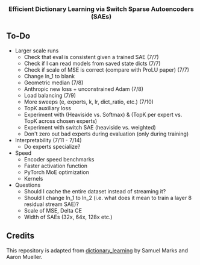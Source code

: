 <h3 align="center">
  Efficient Dictionary Learning via Switch Sparse Autoencoders (SAEs)
</h3>

## To-Do
* Larger scale runs
  - Check that eval is consistent given a trained SAE (7/7)
  - Check if I can read models from saved state dicts (7/7)
  - Check if scale of MSE is correct (compare with ProLU paper) (7/7)
  - Change ln_1 to blank
  - Geometric median (7/8)
  - Anthropic new loss + unconstrained Adam (7/8)
  - Load balancing (7/9)
  - More sweeps (e, experts, k, lr, dict_ratio, etc.) (7/10)
  - TopK auxiliary loss
  - Experiment with (Heaviside vs. Softmax) & (TopK per expert vs. TopK across chosen experts)
  - Experiment with switch SAE (heaviside vs. weighted)
  - Don't zero out bad experts during evaluation (only during training)
* Interpretability (7/11 - 7/14)
  - Do experts specialize?
* Speed
  - Encoder speed benchmarks
  - Faster activation function
  - PyTorch MoE optimization
  - Kernels
* Questions
  - Should I cache the entire dataset instead of streaming it?
  - Should I change ln_1 to ln_2 (i.e. what does it mean to train a layer 8 residual stream SAE)?
  - Scale of MSE, Delta CE
  - Width of SAEs (32x, 64x, 128x etc.)

## Credits
This repository is adapted from [dictionary_learning](https://github.com/saprmarks/dictionary_learning) by Samuel Marks and Aaron Mueller.
